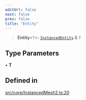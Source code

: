 ```yaml
---
editUrl: false
next: false
prev: false
title: "Entity"
---
```


> **Entity**\<`T`\>: [`InstancedEntity`](/api/classes/instancedentity/) & `T`

## Type Parameters

• **T**

## Defined in

[src/core/InstancedMesh2.ts:20](https://github.com/agargaro/instanced-mesh/blob/ce4f7f0726405524f486e5047c492ee1975f20df/src/core/InstancedMesh2.ts#L20)
